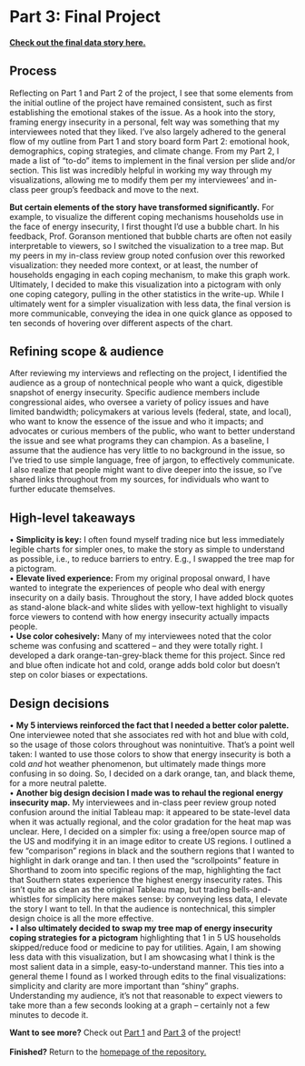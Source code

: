 # Part 3: Final Project 

#### [Check out the final data story here.]()


## Process
Reflecting on Part 1 and Part 2 of the project, I see that some elements from the initial outline of the project have remained consistent, such as first establishing the emotional stakes of the issue. As a hook into the story, framing energy insecurity in a personal, felt way was something that my interviewees noted that they liked. I’ve also largely adhered to the general flow of my outline from Part 1 and story board form Part 2: emotional hook, demographics, coping strategies, and climate change. From my Part 2, I made a list of “to-do” items to implement in the final version per slide and/or section. This list was incredibly helpful in working my way through my visualizations, allowing me to modify them per my interviewees’ and in-class peer group’s feedback and move to the next.

<b>But certain elements of the story have transformed significantly.</b> For example, to visualize the different coping mechanisms households use in the face of energy insecurity, I first thought I’d use a bubble chart. In his feedback, Prof. Goranson mentioned that bubble charts are often not easily interpretable to viewers, so I switched the visualization to a tree map. But my peers in my in-class review group noted confusion over this reworked visualization: they needed more context, or at least, the number of households engaging in each coping mechanism, to make this graph work. Ultimately, I decided to make this visualization into a pictogram with only one coping category, pulling in the other statistics in the write-up. While I ultimately went for a simpler visualization with less data, the final version is more communicable, conveying the idea in one quick glance as opposed to ten seconds of hovering over different aspects of the chart. 

## Refining scope & audience
After reviewing my interviews and reflecting on the project, I identified the audience as a group of nontechnical people who want a quick, digestible snapshot of energy insecurity. Specific audience members include congressional aides, who oversee a variety of policy issues and have limited bandwidth; policymakers at various levels (federal, state, and local), who want to know the essence of the issue and who it impacts; and advocates or curious members of the public, who want to better understand the issue and see what programs they can champion. As a baseline, I assume that the audience has very little to no background in the issue, so I’ve tried to use simple language, free of jargon, to effectively communicate. I also realize that people might want to dive deeper into the issue, so I’ve shared links throughout from my sources, for individuals who want to further educate themselves. 

## High-level takeaways
•	<b>Simplicity is key:</b> I often found myself trading nice but less immediately legible charts for simpler ones, to make the story as simple to understand as possible, i.e., to reduce barriers to entry. E.g., I swapped the tree map for a pictogram.
<br>
•	<b>Elevate lived experience:</b> From my original proposal onward, I have wanted to integrate the experiences of people who deal with energy insecurity on a daily basis. Throughout the story, I have added block quotes as stand-alone black-and white slides with yellow-text highlight to visually force viewers to contend with how energy insecurity actually impacts people.<br>
•	<b>Use color cohesively:</b> Many of my interviewees noted that the color scheme was confusing and scattered – and they were totally right. I developed a dark orange-tan-grey-black theme for this project. Since red and blue often indicate hot and cold, orange adds bold color but doesn’t step on color biases or expectations. 

## Design decisions
•	<b>My 5 interviews reinforced the fact that I needed a better color palette.</b> One interviewee noted that she associates red with hot and blue with cold, so the usage of those colors throughout was nonintuitive. That’s a point well taken: I wanted to use those colors to show that energy insecurity is both a cold <em>and</em> hot weather phenomenon, but ultimately made things more confusing in so doing. So, I decided on a dark orange, tan, and black theme, for a more neutral palette.<br> 
•	<b>Another big design decision I made was to rehaul the regional energy insecurity map.</b> My interviewees and in-class peer review group noted confusion around the initial Tableau map: it appeared to be state-level data when it was actually regional, and the color gradation for the heat map was unclear. Here, I decided on a simpler fix: using a free/open source map of the US and modifying it in an image editor to create US regions. I outlined a few “comparison” regions in black and the southern regions that I wanted to highlight in dark orange and tan. I then used the “scrollpoints” feature in Shorthand to zoom into specific regions of the map, highlighting the fact that Southern states experience the highest energy insecurity rates. This isn’t quite as clean as the original Tableau map, but trading bells-and-whistles for simplicity here makes sense: by conveying less data, I elevate the story I want to tell. In that the audience is nontechnical, this simpler design choice is all the more effective.<br>
•	<b>I also ultimately decided to swap my tree map of energy insecurity coping strategies for a pictogram</b> highlighting that 1 in 5 US households skipped/reduce food or medicine to pay for utilities. Again, I am showing less data with this visualization, but I am showcasing what I think is the most salient data in a simple, easy-to-understand manner. This ties into a general theme I found as I worked through edits to the final visualizations: simplicity and clarity are more important than “shiny” graphs. Understanding my audience, it’s not that reasonable to expect viewers to take more than a few seconds looking at a graph – certainly not a few minutes to decode it.<br> 



<b>Want to see more?</b> Check out [Part 1](Final_Project_Part1.md) and [Part 3](Final_Project_Part3.md) of the project!<br>
<br>
<b>Finished?</b> Return to the [homepage of the repository.](README.md)
